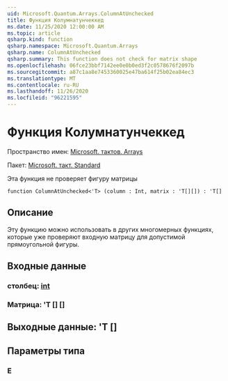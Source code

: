 ```yaml
---
uid: Microsoft.Quantum.Arrays.ColumnAtUnchecked
title: Функция Колумнатунчеккед
ms.date: 11/25/2020 12:00:00 AM
ms.topic: article
qsharp.kind: function
qsharp.namespace: Microsoft.Quantum.Arrays
qsharp.name: ColumnAtUnchecked
qsharp.summary: This function does not check for matrix shape
ms.openlocfilehash: 06fce23bbf7142ee0e0b0ed3f2c0578676f2097b
ms.sourcegitcommit: a87c1aa8e7453360025e47ba614f25b02ea84ec3
ms.translationtype: MT
ms.contentlocale: ru-RU
ms.lasthandoff: 11/26/2020
ms.locfileid: "96221595"
---
```

# <a name="columnatunchecked-function"></a>Функция Колумнатунчеккед

Пространство имен: [Microsoft. тактов. Arrays](xref:Microsoft.Quantum.Arrays)

Пакет: [Microsoft. такт. Standard](https://nuget.org/packages/Microsoft.Quantum.Standard)


Эта функция не проверяет фигуру матрицы

```qsharp
function ColumnAtUnchecked<'T> (column : Int, matrix : 'T[][]) : 'T[]
```


## <a name="description"></a>Описание

Эту функцию можно использовать в других многомерных функциях, которые уже проверяют входную матрицу для допустимой прямоугольной фигуры.

## <a name="input"></a>Входные данные

### <a name="column--int"></a>столбец: [int](xref:microsoft.quantum.lang-ref.int)




### <a name="matrix--t"></a>Матрица: 'T [] []





## <a name="output--t"></a>Выходные данные: 'T []



## <a name="type-parameters"></a>Параметры типа

### <a name="t"></a>Е

